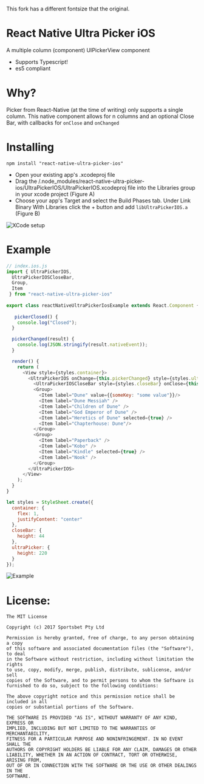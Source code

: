 This fork has a different fontsize that the original.

# React Native Ultra Picker iOS

A multiple column (component) UIPickerView component 

  - Supports Typescript!
  - es5 compliant

# Why?

Picker from React-Native (at the time of writing) only supports a single column. This native component allows for n columns and an optional Close Bar, with callbacks for `onClose` and `onChanged`

# Installing

``` 
npm install "react-native-ultra-picker-ios"
```
- Open your existing app's .xcodeproj file
- Drag the /.node_modules/react-native-ultra-picker-ios/UltraPickerIOS/UltraPickerIOS.xcodeproj file into the Libraries group in your xcode project (Figure A)
- Choose your app's Target and select the Build Phases tab.
Under Link Binary With Libraries click the + button and add `libUltraPickerIOS.a` (Figure B)

![XCode setup](http://i.imgur.com/ko69aL3.png)

# Example

```js
// index.ios.js
import { UltraPickerIOS, 
  UltraPickerIOSCloseBar, 
  Group,
  Item
 } from "react-native-ultra-picker-ios"
 
export class reactNativeUltraPickerIosExample extends React.Component {
   
   pickerClosed() {
    console.log("Closed");
  }

  pickerChanged(result) {
    console.log(JSON.stringify(result.nativeEvent));
  }

  render() {
    return (  
      <View style={styles.container}>
        <UltraPickerIOS onChange={this.pickerChanged} style={styles.ultraPicker}>
          <UltraPickerIOSCloseBar style={styles.closeBar} onClose={this.pickerClosed} />
          <Group>
            <Item label="Dune" value={{someKey: "some value"}}/>
            <Item label="Dune Messiah" />
            <Item label="Children of Dune" />
            <Item label="God Emperor of Dune" />
            <Item label="Heretics of Dune" selected={true} />
            <Item label="Chapterhouse: Dune"/>
          </Group>
          <Group>
            <Item label="Paperback" />
            <Item label="Kobo" />
            <Item label="Kindle" selected={true} />
            <Item label="Nook" />
          </Group>
        </UltraPickerIOS>
      </View>
    );
  }
}

let styles = StyleSheet.create({
  container: {
    flex: 1,
    justifyContent: "center"
  },
  closeBar: {
    height: 44
  },
  ultraPicker: {
    height: 220
  }
});
```

![Example](http://i.imgur.com/QJCljAq.png)


# License:

```
The MIT License

Copyright (c) 2017 Sportsbet Pty Ltd

Permission is hereby granted, free of charge, to any person obtaining a copy
of this software and associated documentation files (the "Software"), to deal
in the Software without restriction, including without limitation the rights
to use, copy, modify, merge, publish, distribute, sublicense, and/or sell
copies of the Software, and to permit persons to whom the Software is
furnished to do so, subject to the following conditions:

The above copyright notice and this permission notice shall be included in all
copies or substantial portions of the Software.

THE SOFTWARE IS PROVIDED "AS IS", WITHOUT WARRANTY OF ANY KIND, EXPRESS OR
IMPLIED, INCLUDING BUT NOT LIMITED TO THE WARRANTIES OF MERCHANTABILITY,
FITNESS FOR A PARTICULAR PURPOSE AND NONINFRINGEMENT. IN NO EVENT SHALL THE
AUTHORS OR COPYRIGHT HOLDERS BE LIABLE FOR ANY CLAIM, DAMAGES OR OTHER
LIABILITY, WHETHER IN AN ACTION OF CONTRACT, TORT OR OTHERWISE, ARISING FROM,
OUT OF OR IN CONNECTION WITH THE SOFTWARE OR THE USE OR OTHER DEALINGS IN THE
SOFTWARE.
```
